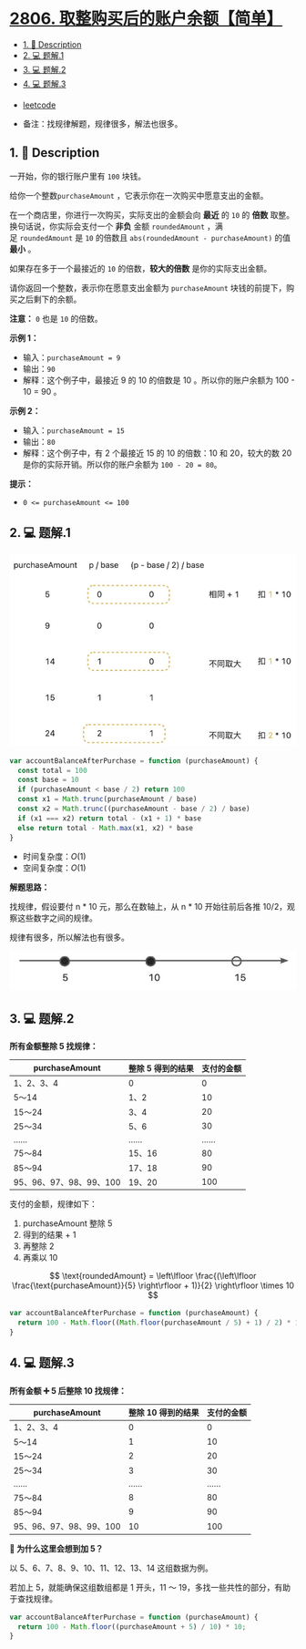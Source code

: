 # [2806. 取整购买后的账户余额【简单】](https://github.com/Tdahuyou/leetcode/tree/main/2806.%20%E5%8F%96%E6%95%B4%E8%B4%AD%E4%B9%B0%E5%90%8E%E7%9A%84%E8%B4%A6%E6%88%B7%E4%BD%99%E9%A2%9D%E3%80%90%E7%AE%80%E5%8D%95%E3%80%91)

<!-- region:toc -->
- [1. 📝 Description](#1--description)
- [2. 💻 题解.1](#2--题解1)
- [3. 💻 题解.2](#3--题解2)
- [4. 💻 题解.3](#4--题解3)
<!-- endregion:toc -->
- [leetcode](https://leetcode.cn/problems/account-balance-after-rounded-purchase)

- 备注：找规律解题，规律很多，解法也很多。

## 1. 📝 Description

一开始，你的银行账户里有 `100` 块钱。

给你一个整数`purchaseAmount` ，它表示你在一次购买中愿意支出的金额。

在一个商店里，你进行一次购买，实际支出的金额会向 **最近** 的 `10` 的 **倍数** 取整。换句话说，你实际会支付一个 **非负** 金额 `roundedAmount` ，满足 `roundedAmount` 是 `10` 的倍数且 `abs(roundedAmount - purchaseAmount)` 的值 **最小** 。

如果存在多于一个最接近的 `10` 的倍数，**较大的倍数** 是你的实际支出金额。

请你返回一个整数，表示你在愿意支出金额为 `purchaseAmount` 块钱的前提下，购买之后剩下的余额。

**注意：** `0` 也是 `10` 的倍数。

**示例 1：**

- 输入：`purchaseAmount = 9`
- 输出：`90`
- 解释：这个例子中，最接近 9 的 10 的倍数是 10 。所以你的账户余额为 100 - 10 = 90 。

**示例 2：**

- 输入：`purchaseAmount = 15`
- 输出：`80`
- 解释：这个例子中，有 2 个最接近 15 的 10 的倍数：10 和 20，较大的数 20 是你的实际开销。所以你的账户余额为 `100 - 20 = 80`。

**提示：**

- `0 <= purchaseAmount <= 100`

## 2. 💻 题解.1

![](assets/2024-09-26-23-10-13.png)

```javascript
var accountBalanceAfterPurchase = function (purchaseAmount) {
  const total = 100
  const base = 10
  if (purchaseAmount < base / 2) return 100
  const x1 = Math.trunc(purchaseAmount / base)
  const x2 = Math.trunc((purchaseAmount - base / 2) / base)
  if (x1 === x2) return total - (x1 + 1) * base
  else return total - Math.max(x1, x2) * base
}
```

- 时间复杂度：$O(1)$
- 空间复杂度：$O(1)$

**解题思路：**

找规律，假设要付 n * 10 元，那么在数轴上，从 n * 10 开始往前后各推 10/2，观察这些数字之间的规律。

规律有很多，所以解法也有很多。

![](assets/2024-09-26-23-10-44.png)

## 3. 💻 题解.2

**所有金额整除 5 找规律：**

| purchaseAmount          | 整除 5 得到的结果 | 支付的金额 |
| ----------------------- | ----------------- | ---------- |
| 1、2、3、4              | 0                 | 0          |
| 5～14                   | 1、2              | 10         |
| 15～24                  | 3、4              | 20         |
| 25～34                  | 5、6              | 30         |
| ……                      | ……                | ……         |
| 75～84                  | 15、16            | 80         |
| 85～94                  | 17、18            | 90         |
| 95、96、97、98、99、100 | 19、20            | 100        |


支付的金额，规律如下：

1. purchaseAmount 整除 5
2. 得到的结果 + 1
3. 再整除 2
4. 再乘以 10

$$
\text{roundedAmount} = \left\lfloor \frac{(\left\lfloor \frac{\text{purchaseAmount}}{5} \right\rfloor + 1)}{2} \right\rfloor \times 10
$$

```javascript
var accountBalanceAfterPurchase = function (purchaseAmount) {
  return 100 - Math.floor((Math.floor(purchaseAmount / 5) + 1) / 2) * 10
}
```

## 4. 💻 题解.3

**所有金额 ➕ 5 后整除 10 找规律：**

| purchaseAmount          | 整除 10 得到的结果 | 支付的金额 |
| ----------------------- | ------------------ | ---------- |
| 1、2、3、4              | 0                  | 0          |
| 5～14                   | 1                  | 10         |
| 15～24                  | 2                  | 20         |
| 25～34                  | 3                  | 30         |
| ……                      | ……                 | ……         |
| 75～84                  | 8                  | 80         |
| 85～94                  | 9                  | 90         |
| 95、96、97、98、99、100 | 10                 | 100        |


**🤔 为什么这里会想到加 5？**

以 5、6、7、8、9、10、11、12、13、14 这组数据为例。

若加上 5，就能确保这组数组都是 1 开头，11 ～ 19，多找一些共性的部分，有助于查找规律。

```javascript
var accountBalanceAfterPurchase = function (purchaseAmount) {
  return 100 - Math.floor((purchaseAmount + 5) / 10) * 10;
}
```










